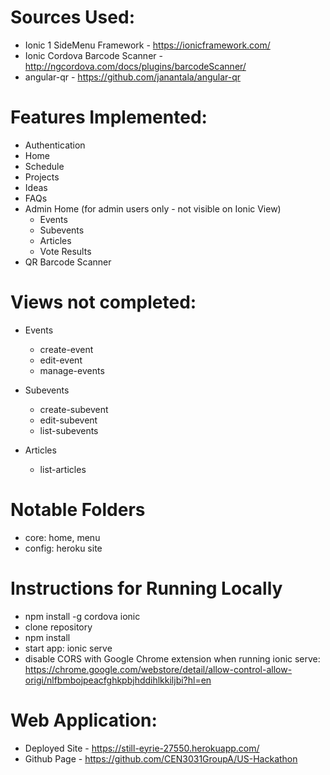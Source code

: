 # Sources Used:
- Ionic 1 SideMenu Framework - https://ionicframework.com/
- Ionic Cordova Barcode Scanner - http://ngcordova.com/docs/plugins/barcodeScanner/
- angular-qr - https://github.com/janantala/angular-qr

# Features Implemented:
- Authentication
- Home
- Schedule
- Projects
- Ideas
- FAQs
- Admin Home (for admin users only - not visible on Ionic View)
  - Events
  - Subevents
  - Articles
  - Vote Results
- QR Barcode Scanner

# Views not completed:
- Events
  - create-event
  - edit-event
  - manage-events

- Subevents
  - create-subevent
  - edit-subevent
  - list-subevents

- Articles
  - list-articles

# Notable Folders
- core: home, menu
- config: heroku site

# Instructions for Running Locally
- npm install -g cordova ionic
- clone repository
- npm install
- start app: ionic serve
- disable CORS with Google Chrome extension when running ionic serve: https://chrome.google.com/webstore/detail/allow-control-allow-origi/nlfbmbojpeacfghkpbjhddihlkkiljbi?hl=en

# Web Application:
- Deployed Site - https://still-eyrie-27550.herokuapp.com/
- Github Page - https://github.com/CEN3031GroupA/US-Hackathon